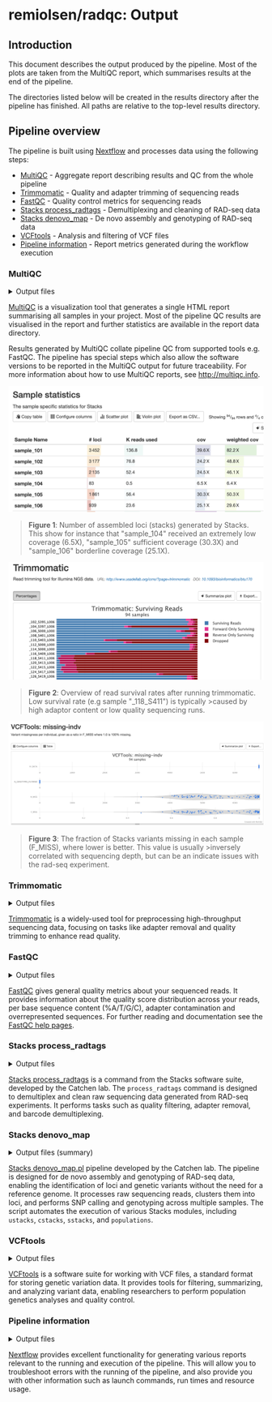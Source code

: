 # remiolsen/radqc: Output

## Introduction

This document describes the output produced by the pipeline. Most of the plots are taken from the MultiQC report, which summarises results at the end of the pipeline.

The directories listed below will be created in the results directory after the pipeline has finished. All paths are relative to the top-level results directory.


## Pipeline overview

The pipeline is built using [Nextflow](https://www.nextflow.io/) and processes data using the following steps:

- [MultiQC](#multiqc) - Aggregate report describing results and QC from the whole pipeline
- [Trimmomatic](#trimmomatic) - Quality and adapter trimming of sequencing reads
- [FastQC](#fastqc) - Quality control metrics for sequencing reads
- [Stacks process_radtags](#stacks-process_radtags) - Demultiplexing and cleaning of RAD-seq data
- [Stacks denovo_map](#stacks-denovo_map) - De novo assembly and genotyping of RAD-seq data
- [VCFtools](#vcftools) - Analysis and filtering of VCF files
- [Pipeline information](#pipeline-information) - Report metrics generated during the workflow execution

### MultiQC

<details markdown="1">
<summary>Output files</summary>

- `multiqc/`
  - `multiqc_report.html`: a standalone HTML file that can be viewed in your web browser.
  - `multiqc_data/`: directory containing parsed statistics from the different tools used in the pipeline.
  - `multiqc_plots/`: directory containing static images from the report in various formats.

</details>

[MultiQC](http://multiqc.info) is a visualization tool that generates a single HTML report summarising all samples in your project. Most of the pipeline QC results are visualised in the report and further statistics are available in the report data directory.

Results generated by MultiQC collate pipeline QC from supported tools e.g. FastQC. The pipeline has special steps which also allow the software versions to be reported in the MultiQC output for future traceability. For more information about how to use MultiQC reports, see <http://multiqc.info>.

![figure1](stacks_samples.png)
>**Figure 1**: Number of assembled loci (stacks) generated by Stacks. This show for instance that "sample_104" received an extremely
>low coverage (6.5X), "sample_105" sufficient coverage (30.3X) and "sample_106" borderline coverage (25.1X).


![figure2](trimmomatic.png)
>**Figure 2**: Overview of read survival rates after running trimmomatic. Low survival rate (e.g sample "_118_S411") is typically >caused by high adaptor content or low quality sequencing runs.

![figure3](vcftools_imiss.png)
>**Figure 3**: The fraction of Stacks variants missing in each sample (F_MISS), where lower is better. This value is usually >inversely correlated with sequencing depth, but can be an indicate issues with the rad-seq experiment.

### Trimmomatic

<details markdown="1">
<summary>Output files</summary>

- `trimmomatic/`
  - `*.paired.trim_{1,2}.fastq.gz`: Quality and adapter trimmed reads
  - `*.summary`: Summary of read survival rates after trimming

</details>

[Trimmomatic](http://www.usadellab.org/cms/?page=trimmomatic) is a widely-used tool for preprocessing high-throughput sequencing data, focusing on tasks like adapter removal and quality trimming to enhance read quality. 

### FastQC

<details markdown="1">
<summary>Output files</summary>

- `fastqc/`
  - `*_fastqc.html`: FastQC report containing quality metrics.
  - `*_fastqc.zip`: Zip archive containing the FastQC report, tab-delimited data file and plot images.

</details>

[FastQC](http://www.bioinformatics.babraham.ac.uk/projects/fastqc/) gives general quality metrics about your sequenced reads. It provides information about the quality score distribution across your reads, per base sequence content (%A/T/G/C), adapter contamination and overrepresented sequences. For further reading and documentation see the [FastQC help pages](http://www.bioinformatics.babraham.ac.uk/projects/fastqc/Help/).


### Stacks process_radtags

<details markdown="1">
<summary>Output files</summary>

- `process_radtags/`
  - `*.{1,2}.fq.gz`: Processed reads output by Stacks
  - `*.process_radtags.log`: A summary of read counts removed by the various filters

</details>


[Stacks process_radtags](https://catchenlab.life.illinois.edu/stacks/comp/process_radtags.php) is a command from the Stacks software suite, developed by the Catchen lab. The `process_radtags` command is designed to demultiplex and clean raw sequencing data generated from RAD-seq experiments. It performs tasks such as quality filtering, adapter removal, and barcode demultiplexing.

### Stacks denovo_map

<details markdown="1">
<summary>Output files (summary)</summary>

- `denovo_stacks/`
  - `*.{tags,snps,alleles}.tsv.gz`: Per sample based loci and allele calls (ustacks)
  - `catalog.{tags,snps,alleles}.tsv.gz`: A catalog or a set of consensus loci, snps and alleles (cstacks)
  - `*.matches.bam`: Per sample matches to the catalog (sstacks + tsv2bam)
  - `populations.snps.vcf`: Polymorphic sites in VCF format (populations)
  - `denovo_map.log`: Running log file for the whole denovo_map.pl pipeline

</details>

[Stacks denovo_map.pl](https://catchenlab.life.illinois.edu/stacks/comp/denovo_map.php) pipeline developed by the Catchen lab. The pipeline is designed for de novo assembly and genotyping of RAD-seq data, enabling the identification of loci and genetic variants without the need for a reference genome.
It processes raw sequencing reads, clusters them into loci, and performs SNP calling and genotyping across multiple samples. The script automates the execution of various Stacks modules, including `ustacks`, `cstacks`, `sstacks`, and `populations`.

### VCFtools

<details markdown="1">
<summary>Output files</summary>

- `vcftools/`
  - `stacks_denovo_map.het`: Heterozygosity per individual, inbreeding coefficient F
  - `stacks_denovo_map.idepth`: Mean sequence depth per individual
  - `stacks_denovo_map.imiss`: Variant missingness per individual
  - `stacks_denovo_map.relatedness2`: Relatedness statistic (based on doi:10.1093/bioinformatics/btq559)

</details>

[VCFtools](https://vcftools.github.io/) is a software suite for working with VCF files, a standard format for storing genetic variation data. It provides tools for filtering, summarizing, and analyzing variant data, enabling researchers to perform population genetics analyses and quality control.


### Pipeline information

<details markdown="1">
<summary>Output files</summary>

- `pipeline_info/`
  - Reports generated by Nextflow: `execution_report.html`, `execution_timeline.html`, `execution_trace.txt` and `pipeline_dag.dot`/`pipeline_dag.svg`.
  - Reports generated by the pipeline: `pipeline_report.html`, `pipeline_report.txt` and `software_versions.yml`. The `pipeline_report*` files will only be present if the `--email` / `--email_on_fail` parameter's are used when running the pipeline.
  - Reformatted samplesheet files used as input to the pipeline: `samplesheet.valid.csv`.
  - Parameters used by the pipeline run: `params.json`.

</details>

[Nextflow](https://www.nextflow.io/docs/latest/tracing.html) provides excellent functionality for generating various reports relevant to the running and execution of the pipeline. This will allow you to troubleshoot errors with the running of the pipeline, and also provide you with other information such as launch commands, run times and resource usage.
